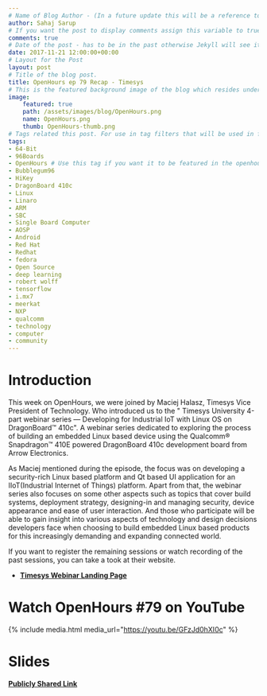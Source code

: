 ```yaml
---
# Name of Blog Author - (In a future update this will be a reference to the authors entry in yaml db.)
author: Sahaj Sarup
# If you want the post to display comments assign this variable to true.
comments: true
# Date of the post - has to be in the past otherwise Jekyll will see it as a future post.
date: 2017-11-21 12:00:00+00:00
# Layout for the Post
layout: post
# Title of the blog post.
title: OpenHours ep 79 Recap - Timesys
# This is the featured background image of the blog which resides under _assets/
image:
    featured: true
    path: /assets/images/blog/OpenHours.png
    name: OpenHours.png
    thumb: OpenHours-thumb.png
# Tags related this post. For use in tag filters that will be used in future updates.
tags:
- 64-Bit
- 96Boards
- OpenHours # Use this tag if you want it to be featured in the openhours blog sections.
- Bubblegum96
- HiKey
- DragonBoard 410c
- Linux
- Linaro
- ARM
- SBC
- Single Board Computer
- AOSP
- Android
- Red Hat
- Redhat
- fedora
- Open Source
- deep learning
- robert wolff
- tensorflow
- i.mx7
- meerkat
- NXP
- qualcomm
- technology
- computer
- community
---
```


# Introduction

This week on OpenHours, we were joined by Maciej Halasz, Timesys Vice President of Technology. Who introduced us to the " Timesys University 4-part webinar series — Developing for Industrial IoT with Linux OS on DragonBoard™ 410c". A webinar series dedicated to exploring the process of building an embedded Linux based device using the Qualcomm® Snapdragon™ 410E powered DragonBoard 410c development board from Arrow Electronics.

As Maciej mentioned during the episode, the focus was on developing a security-rich Linux based platform and Qt based UI application for an IIoT(Industrial Internet of Things) platform. Apart from that, the webinar series also focuses on some other aspects such as topics that cover build systems, deployment strategy, designing-in and managing security, device appearance and ease of user interaction. And those who participate will be able to gain insight into various aspects of technology and design decisions developers face when choosing to build embedded Linux based products for this increasingly demanding and expanding connected world.

If you want to register the remaining sessions or watch recording of the past sessions, you can take a took at their website.

- **[Timesys Webinar Landing Page](https://www.timesys.com/solutions/software-development-training/online-public/developing-iiot-linux-os-dragonboard-410c/)**

# Watch OpenHours #79 on YouTube

{% include media.html media_url="https://youtu.be/GFzJd0hXI0c" %}

# Slides

[**Publicly Shared Link**](https://drive.google.com/file/d/12urgUSDKl4eCdfMm7QfEmrL_sSnhzTiP/view?usp=sharing)
